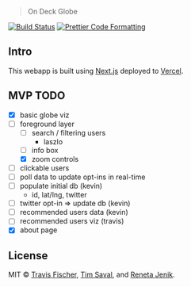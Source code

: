 > On Deck Globe

[![Build Status](https://github.com/senpai-so/on-deck-globe/actions/workflows/build.yml/badge.svg)](https://github.com/senpai-so/on-deck-globe/actions/workflows/build.yml) [![Prettier Code Formatting](https://img.shields.io/badge/code_style-prettier-brightgreen.svg)](https://prettier.io)

## Intro

This webapp is built using [Next.js](https://nextjs.org) deployed to [Vercel](http://vercel.com).

## MVP TODO

- [x] basic globe viz
- [ ] foreground layer
  - [ ] search / filtering users
    - laszlo
  - [ ] info box
  - [x] zoom controls
- [ ] clickable users
- [ ] poll data to update opt-ins in real-time
- [ ] populate initial db (kevin)
  - id, lat/lng, twitter
- [ ] twitter opt-in => update db (kevin)
- [ ] recommended users data (kevin)
- [ ] recommended users viz (travis)
- [x] about page

## License

MIT © [Travis Fischer](https://transitivebullsh.it), [Tim Saval](https://twitter.com/timsaval), and [Reneta Jenik](https://www.linkedin.com/in/renetajenik/).
